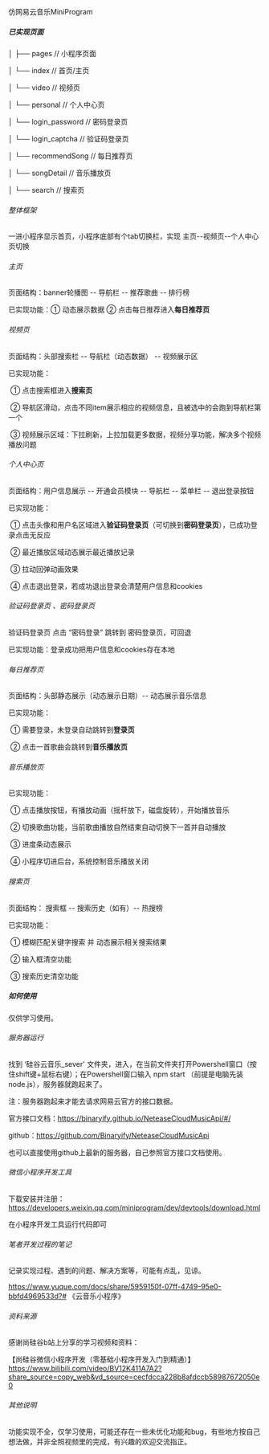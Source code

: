 仿网易云音乐MiniProgram

##### 已实现页面

│	├── pages 			      // 小程序页面

│		 └── index		   	// 首页/主页

│		 └── video			   // 视频页

│		 └── personal	 					// 个人中心页

│		 └── login_password			 // 密码登录页

│		 └── login_captcha			    // 验证码登录页

│		 └── recommendSong	        // 每日推荐页

│		 └── songDetail 					 // 音乐播放页

│	 	 └── search 	                       // 搜索页

###### 整体框架

一进小程序显示首页，小程序底部有个tab切换栏，实现 主页--视频页--个人中心页切换

###### 主页

页面结构：banner轮播图 -- 导航栏 -- 推荐歌曲 -- 排行榜

已实现功能：① 动态展示数据 ② 点击每日推荐进入**每日推荐页**

###### 视频页

页面结构：头部搜索栏 -- 导航栏（动态数据） -- 视频展示区

已实现功能：

​	① 点击搜索框进入**搜索页**

​	② 导航区滑动，点击不同item展示相应的视频信息，且被选中的会跑到导航栏第一个

​	③ 视频展示区域：下拉刷新，上拉加载更多数据，视频分享功能，解决多个视频播放问题

###### 个人中心页

页面结构：用户信息展示 -- 开通会员模块 -- 导航栏 -- 菜单栏 -- 退出登录按钮

已实现功能：

​	① 点击头像和用户名区域进入**验证码登录页**（可切换到**密码登录页**），已成功登录点击无反应

​	② 最近播放区域动态展示最近播放记录

​	③ 拉动回弹动画效果

​	④ 点击退出登录，若成功退出登录会清楚用户信息和cookies

###### 验证码登录页 、密码登录页

验证码登录页 点击 “密码登录” 跳转到 密码登录页，可回退

已实现功能：登录成功把用户信息和cookies存在本地

###### 每日推荐页

页面结构：头部静态展示（动态展示日期）-- 动态展示音乐信息

已实现功能：

​	① 需要登录，未登录自动跳转到**登录页**

​	② 点击一首歌曲会跳转到**音乐播放页**

###### 音乐播放页

已实现功能：

​	① 点击播放按钮，有播放动画（摇杆放下，磁盘旋转），开始播放音乐

​	② 切换歌曲功能，当前歌曲播放自然结束自动切换下一首并自动播放

​	③ 进度条动态展示

​	④ 小程序切进后台，系统控制音乐播放关闭

###### 搜索页

页面结构： 搜索框 -- 搜索历史（如有）-- 热搜榜

已实现功能：

​	① 模糊匹配关键字搜索 并 动态展示相关搜索结果

​	② 输入框清空功能

​	③ 搜索历史清空功能

##### 如何使用

仅供学习使用。

###### 服务器运行

找到 ‘硅谷云音乐_sever' 文件夹，进入，在当前文件夹打开Powershell窗口（按住shift键+鼠标右键）；在Powershell窗口输入 npm start （前提是电脑先装node.js），服务器就跑起来了。

注：服务器跑起来才能去请求网易云官方的接口数据。

官方接口文档：https://binaryify.github.io/NeteaseCloudMusicApi/#/

github：https://github.com/Binaryify/NeteaseCloudMusicApi

也可以直接使用github上最新的服务器，自己参照官方接口文档使用。



###### 微信小程序开发工具

下载安装并注册：https://developers.weixin.qq.com/miniprogram/dev/devtools/download.html

在小程序开发工具运行代码即可



###### 笔者开发过程的笔记

记录实现过程、遇到的问题、解决方案等，可能有点乱，见谅。

https://www.yuque.com/docs/share/5959150f-07ff-4749-95e0-bbfd4969533d?# 《云音乐小程序》



###### 资料来源

感谢尚硅谷b站上分享的学习视频和资料：

【尚硅谷微信小程序开发（零基础小程序开发入门到精通）】 https://www.bilibili.com/video/BV12K411A7A2?share_source=copy_web&vd_source=cecfdcca228b8afdccb58987672050e0



###### 其他说明

功能实现不全，仅学习使用，可能还存在一些未优化功能和bug，有些地方按自己想法做，并非全照视频里的完成，有兴趣的欢迎交流指正。
